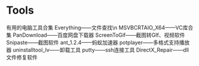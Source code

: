 # Tools
有用的电脑工具合集
Everything——文件查找\n
MSVBCRTAIO_X64——VC库合集
PanDownload——百度网盘下载器
ScreenToGif——截图转GIf、视频软件
Snipaste——截图软件
ant_1.2.4——蚂蚁加速器
potplayer——多格式支持播放器
uninstalltool_lv——卸载工具
putty——ssh连接工具
DirectX_Repair——dll文件修复软件
